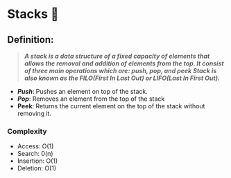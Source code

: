 # Stacks 🥞

## Definition:

> ***A stack is a data structure of a fixed capacity of elements that allows the removal and addition
> of elements from the top.
> It consist of three main operations which are: push, pop, and peek
> Stack is also known as the FILO(First In Last Out) or LIFO(Last In First Out).***

- ***Push***: Pushes an element on top of the stack.
- ***Pop***: Removes an element from the top of the stack
- **Peek**: Returns the current element on the top of the stack without removing it.

### Complexity

- Access: O(1)
- Search: 0(n)
- Insertion: O(1)
- Deletion: O(1)


